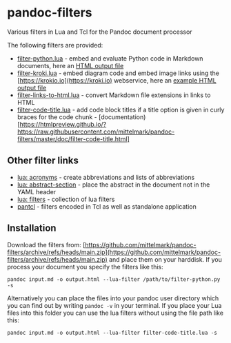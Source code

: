 # pandoc-filters

Various filters in Lua and Tcl for the Pandoc document processor

The following filters are provided:

- [filter-python.lua](lua-filters/filter-python.lua) - embed and evaluate Python code in Markdown documents, here an [HTML output file](http://htmlpreview.github.io/?https://github.com/mittelmark/pandoc-filters/blob/master/examples/example-out.html)
- [filter-kroki.lua](lua-filters/filter-kroki.lua) - embed diagram code and embed image links using the [https://krokio.io](https://kroki.io) webservice, here an [example HTML output file](http://htmlpreview.github.io/?https://github.com/mittelmark/pandoc-filters/blob/master/examples/example-kroki.html)
- [filter-links-to-html.lua](lua-filters/filter-links-to-html.lua) - convert Markdown file extensions in links to HTML
- [filter-code-title.lua](lua-filters/filter-code-title.lua) - add code block
  titles if a title option is given in curly braces for the code chunk - 
[documentation)[https://htmlpreview.github.io/?https://raw.githubusercontent.com/mittelmark/pandoc-filters/master/doc/filter-code-title.html]

## Other filter links

* [lua: acronyms](https://github.com/tarleb/acronyms)  - create abbreviations and lists of abbreviations
* [lua: abstract-section](https://github.com/pandoc-ext/abstract-section) - place the abstract in the document not in the YAML header
* [lua: filters](https://github.com/pandoc/lua-filters) - collection of lua filters
* [pantcl](https://github.com/mittelmark/pantcl) - filters encoded in Tcl as well as standalone application

## Installation

Download the filters from: [https://github.com/mittelmark/pandoc-filters/archive/refs/heads/main.zip](https://github.com/mittelmark/pandoc-filters/archive/refs/heads/main.zip) and place them on your harddisk. If you process your document you specify the filters like this:

```
pandoc input.md -o output.html --lua-filter /path/to/filter-python.py -s 
```

Alternatively you can place the files into your pandoc user directory which you
can find out by writing `pandoc -v` in your terminal. If you place your Lua files
into this folder you can use the lua filters without using the file path like
this:

```
pandoc input.md -o output.html --lua-filter filter-code-title.lua -s
```
